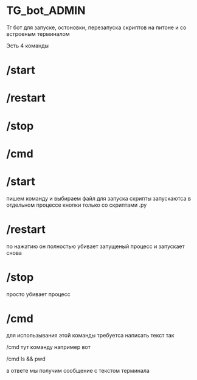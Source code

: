 # TG_bot_ADMIN
Тг бот для запуске, остоновки, перезапуска скриптов на питоне и со встроеным терминалом

Эсть 4 команды

# /start
# /restart
# /stop
# /cmd
#
#
# /start
пишем команду и выбираем файл для запуска
скрипты запускаютса в отдельном процессе
кнопки только со скриптами .py

# /restart
по нажатию он полностью убивает запущеный процесс
и запускает снова

# /stop
просто убивает процесс

# /cmd

для использывания этой команды требуетса написать текст так

/cmd
тут команду например вот

/cmd
ls && pwd

в ответе мы получим сообщение с текстом терминала
